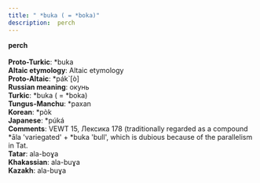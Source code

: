 ```yaml
---
title: " *buka ( = *boka)"
description:  perch
---
```

<p data-pagefind-weight="0.5">
<strong> perch</strong><br><br>
<strong>Proto-Turkic</strong>:  *buka<br>
<strong>Altaic etymology</strong>:  Altaic etymology<br>
<strong> Proto-Altaic</strong>:  *pák`[ò]<br>
<strong>Russian meaning</strong>:  окунь<br>
<strong>Turkic</strong>:  *buka ( = *boka)<br>
<strong>Tungus-Manchu</strong>:  *paxan<br>
<strong>Korean</strong>:  *pòk<br>
<strong>Japanese</strong>:  *púká<br>
<strong>Comments</strong>:  VEWT 15, Лексика 178 (traditionally regarded as a compound *āla 'variegated' + *buka 'bull', which is dubious because of the parallelism in Tat.<br>
<strong>Tatar</strong>:  ala-boɣa<br>
<strong>Khakassian</strong>:  ala-buɣa<br>
<strong>Kazakh</strong>:  ala-buɣa<br>

</p>
